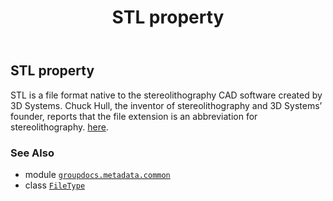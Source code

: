 ﻿---
title: STL property
second_title: GroupDocs.Metadata for Python via .NET API References
description: 
type: docs
url: /python-net/groupdocs.metadata.common/filetype/stl/
is_root: false
weight: 820
---

## STL property


STL is a file format native to the stereolithography CAD software created by 3D Systems. Chuck Hull, the inventor of stereolithography and 3D Systems’ founder, reports that the file extension is an abbreviation for stereolithography.
[here](https://wiki.fileformat.com/3d/stl/).

### See Also
* module [`groupdocs.metadata.common`](../../)
* class [`FileType`](/metadata/python-net/groupdocs.metadata.common/filetype)
